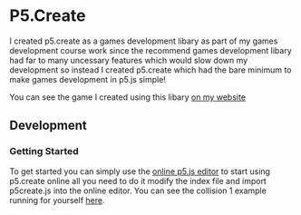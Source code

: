 # P5.Create

I created p5.create as a games development libary as part of my games development course work since the recommend games development libary had far to many uncessary features which would slow down my development so instead I created p5.create which had the bare minimum to make games development in p5.js simple!

You can see the game I created using this libary [on my website] 



## Development

### Getting Started

To get started you can simply use the [online p5.js editor] to start using p5.create online all you need to do it modify the index file and import p5create.js into the online editor. You can see the collision 1 example running for yourself [here].


[on my website]: https://gardeningmania.zachmohammed.me/
[here]: https://editor.p5js.org/zach.mohammed/sketches/7E5LGcnEa
[online p5.js editor]: https://editor.p5js.org/